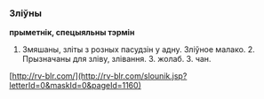 ### Зліўны
**прыметнік, спецыяльны тэрмін**

1. Змяшаны, зліты з розных пасудзін у адну. Зліўное малако. 2. Прызначаны для зліву, злівання. З. жолаб. З. чан.

<a rel="author">[http://rv-blr.com/](http://rv-blr.com/slounik.jsp?letterId=0&maskId=0&pageId=1160)</a>
